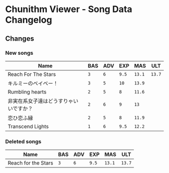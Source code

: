 # Chunithm Viewer - Song Data Changelog

## Changes

### New songs

Name|BAS|ADV|EXP|MAS|ULT
----|---|---|---|---|---
Reach For The Stars|`3`|`6`|`9.5`|`13.1`|`13.7`
キルミーのベイベー！|`3`|`5`|`10`|`13.9`
Rumbling hearts|`2`|`5`|`8`|`11.6`
非実在系女子達はどうすりゃいいですか？|`2`|`6`|`9`|`13`
恋ひ恋ふ縁|`2`|`5`|`8`|`11.9`
Transcend Lights|`1`|`6`|`9.5`|`12.2`

### Deleted songs

Name|BAS|ADV|EXP|MAS|ULT
----|---|---|---|---|---
Reach for the Stars|`3`|`6`|`9.5`|`13.1`|`13.7`

